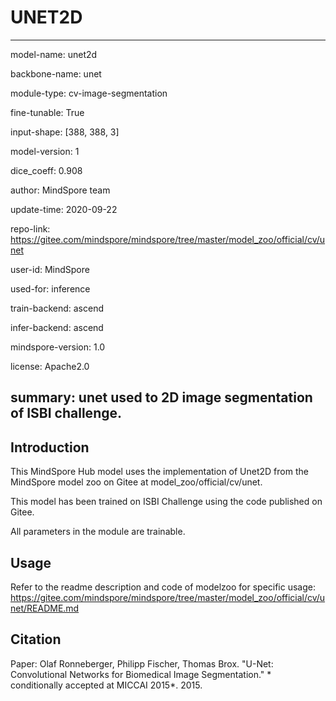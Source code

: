 # UNET2D 

---

model-name: unet2d

backbone-name: unet

module-type: cv-image-segmentation

fine-tunable: True

input-shape: [388, 388, 3]

model-version: 1

dice_coeff: 0.908



author: MindSpore team

update-time: 2020-09-22

repo-link: https://gitee.com/mindspore/mindspore/tree/master/model_zoo/official/cv/unet

user-id: MindSpore

used-for: inference

train-backend: ascend

infer-backend: ascend

mindspore-version: 1.0

license: Apache2.0

summary: unet used to 2D image segmentation of ISBI challenge.
---


## Introduction

This MindSpore Hub model uses the implementation of Unet2D from the MindSpore model zoo on Gitee at model_zoo/official/cv/unet.

This model has been trained on ISBI Challenge using the code published on Gitee.

All parameters in the module are trainable.

## Usage

Refer to the readme description and code of modelzoo for specific usage:
https://gitee.com/mindspore/mindspore/tree/master/model_zoo/official/cv/unet/README.md

## Citation

Paper: Olaf Ronneberger, Philipp Fischer, Thomas Brox. "U-Net: Convolutional Networks for Biomedical Image Segmentation." *	conditionally accepted at MICCAI 2015*. 2015.
